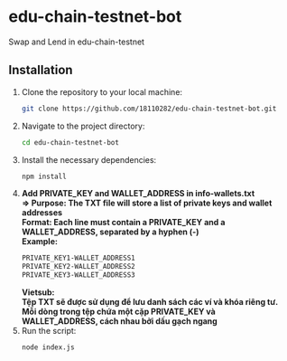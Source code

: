 # edu-chain-testnet-bot
Swap and Lend in edu-chain-testnet

## Installation
1. Clone the repository to your local machine:
   ```bash
   git clone https://github.com/18110282/edu-chain-testnet-bot.git
   ```
2. Navigate to the project directory:
   ```bash
   cd edu-chain-testnet-bot
   ```
3. Install the necessary dependencies:
   ```bash
   npm install
   ```
4. **Add PRIVATE_KEY and WALLET_ADDRESS in info-wallets.txt**  
   **=> Purpose: The TXT file will store a list of private keys and wallet addresses**  
   **Format: Each line must contain a PRIVATE_KEY and a WALLET_ADDRESS, separated by a hyphen (-)**  
   **Example:**
   ```bash
   PRIVATE_KEY1-WALLET_ADDRESS1
   PRIVATE_KEY2-WALLET_ADDRESS2
   PRIVATE_KEY3-WALLET_ADDRESS3
   ```
   **Vietsub:**    
      **Tệp TXT sẽ được sử dụng để lưu danh sách các ví và khóa riêng tư.**  
      **Mỗi dòng trong tệp chứa một cặp PRIVATE_KEY và WALLET_ADDRESS, cách nhau bởi dấu gạch ngang**
6. Run the script:
   ```bash
   node index.js
   ```
